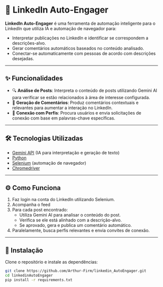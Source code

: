 # 🤖 LinkedIn Auto-Engager

**LinkedIn Auto-Engager** é uma ferramenta de automação inteligente para o LinkedIn que utiliza IA e automação de navegador para:

- Interpretar publicações no LinkedIn e identificar se correspondem a descrições-alvo.
- Gerar comentários automáticos baseados no conteúdo analisado.
- Conectar-se automaticamente com pessoas de acordo com descrições desejadas.

---

## ✨ Funcionalidades

- 🔍 **Análise de Posts**: Interpreta o conteúdo de posts utilizando Gemini AI para verificar se estão relacionados à área de interesse configurada.
- 💬 **Geração de Comentários**: Produz comentários contextuais e relevantes para aumentar a interação no LinkedIn.
- 🤝 **Conexão com Perfis**: Procura usuários e envia solicitações de conexão com base em palavras-chave específicas.

---

## 🛠️ Tecnologias Utilizadas

- [Gemini API](https://deepmind.google/technologies/gemini/) (IA para interpretação e geração de texto)
- [Python](https://www.python.org/)
- [Selenium](https://www.selenium.dev/) (automação de navegador)
- [Chromedriver](https://chromedriver.chromium.org/) 

---

## ⚙️ Como Funciona

1. Faz login na conta do LinkedIn utilizando Selenium.
2. Acompanha o feed 
3. Para cada post encontrado:
   - Utiliza Gemini AI para analisar o conteúdo do post.
   - Verifica se ele está alinhado com a descrição-alvo.
   - Se aprovado, gera e publica um comentário automático.
4. Paralelamente, busca perfis relevantes e envia convites de conexão.

---

## 🚀 Instalação

Clone o repositório e instale as dependências:

```bash
git clone https://github.com/Arthur-Firm/linkedin_AutoEngager.git
cd linkedinAutoEngager
pip install -r requirements.txt
